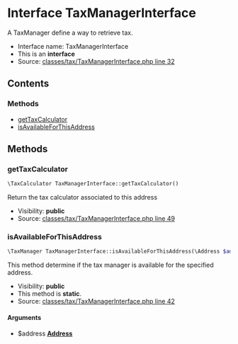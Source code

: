 Interface TaxManagerInterface
=========================

A TaxManager define a way to retrieve tax.



* Interface name: TaxManagerInterface
* This is an **interface**
* Source: [classes/tax/TaxManagerInterface.php line 32](https://github.com/PrestaShop/PrestaShop/blob/1.5.0.13/classes/tax/TaxManagerInterface.php#L32)

Contents
--------



### Methods

* [getTaxCalculator](#method-getTaxCalculator)
* [isAvailableForThisAddress](#method-isAvailableForThisAddress)






Methods
-------


### <a name="method-getTaxCalculator"></a>getTaxCalculator

```php
\TaxCalculator TaxManagerInterface::getTaxCalculator()
```

Return the tax calculator associated to this address



* Visibility: **public**
* Source: [classes/tax/TaxManagerInterface.php line 49](https://github.com/PrestaShop/PrestaShop/blob/1.5.0.13/classes/tax/TaxManagerInterface.php#L49)




### <a name="method-isAvailableForThisAddress"></a>isAvailableForThisAddress

```php
\TaxManager TaxManagerInterface::isAvailableForThisAddress(\Address $address)
```

This method determine if the tax manager is available for the specified address.



* Visibility: **public**
* This method is **static**.
* Source: [classes/tax/TaxManagerInterface.php line 42](https://github.com/PrestaShop/PrestaShop/blob/1.5.0.13/classes/tax/TaxManagerInterface.php#L42)


#### Arguments
* $address **[Address](class.AddressCore.md)**



